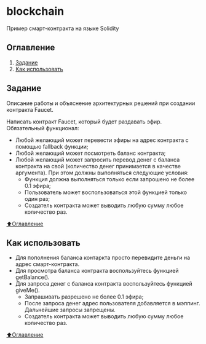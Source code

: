 # blockchain

Пример смарт-контракта на языке Solidity

## Оглавление

1. [Задание](#Задание)
2. [Как использовать](#Как-использовать)

## Задание

Описание работы и объяснение архитектурных решений при создании контракта Faucet.

Написать контракт Faucet, который будет раздавать эфир. Обязательный функционал:
- Любой желающий может перевести эфиры на адрес контракта с помощью fallback функции;
- Любой желающий может посмотреть баланс контракта;
- Любой желающий может запросить перевод денег с баланса контракта на свой (количество денег принимается в качестве аргумента). При этом должны выполняться следующие условия:
    - Функция должна выполняться только если запрошено не более 0.1 эфира;
    - Пользователь может воспользоваться этой функцией только один раз;
    - Создатель контракта может выводить любую сумму любое количество раз.

[:arrow_up:Оглавление](#Оглавление)

## Как использовать

- Для пополнения баланса контаркта просто перевидите деньги на адрес смарт-контракта.
- Для просмотра баланса контракта воспользуйтесь функцией getBalance().
- Для запроса денег с баланса контракта воспользуйтесь функцией giveMe().
    - Запрашивать разрешено не более 0.1 эфира;
    - После запроса денег адрес пользователя добавляется в мэппинг. Дальнейшие запросы запрещены.
    - Создатель контракта может выводить любую сумму любое количество раз.

[:arrow_up:Оглавление](#Оглавление)
